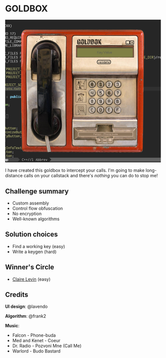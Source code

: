 # GOLDBOX

![GOLDBOX](https://github.com/frank2/crackmes/raw/master/goldbox/screenshot.png "GOLDBOX")

I have created this goldbox to intercept your calls. I'm going to make long-distance calls on your callstack and there's
*nothing* you can do to stop me!

## Challenge summary

* Custom assembly
* Control flow obfuscation
* No encryption
* Well-known algorithms

## Solution choices

* Find a working key (easy)
* Write a keygen (hard)

## Winner's Circle

* [Claire Levin](https://clairelevin.github.io/) (easy)

## Credits

**UI design**: @lavendo

**Algorithm**: @frank2

**Music**:
   * Falcon - Phone-buda
   * Med and Kenet - Coeur
   * Dr. Radio - Pozvoni Mne (Call Me)   
   * Warlord - Budo Bastard
